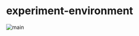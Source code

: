 # experiment-environment

![main](https://github.com/oowhiter/experiment-environment/actions/workflows/main.yml/badge.svg)
